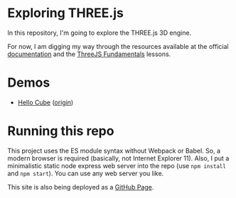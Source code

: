 # Exploring THREE.js

In this repository, I'm going to explore the THREE.js 3D engine.

For now, I am digging my way through the resources available at the official [documentation](https://threejs.org/docs/)
and the [ThreeJS Fundamentals](https://threejsfundamentals.org) lessons.

# Demos

* [Hello Cube](hello-cube/) ([origin](https://threejsfundamentals.org/threejs/lessons/threejs-fundamentals.html))

# Running this repo

This project uses the ES module syntax without Webpack or Babel. So, a modern browser is required (basically, not Internet Explorer 11). Also, I put a minimalistic static node express web server into the repo (use `npm install` and `npm start`). You can use any web server you like.

This site is also being deployed as a [GitHub Page](https://terabaud.github.io/explore-threejs/).
